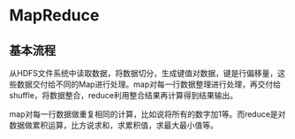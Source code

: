 # MapReduce
## 基本流程
从HDFS文件系统中读取数据，将数据切分，生成键值对数据，键是行偏移量，这些数据交付给不同的Map进行处理。map对每一行数据整理进行处理，再交付给shuffle，将数据整合，reduce利用整合结果再计算得到结果输出。

map对每一行数据做重复相同的计算，比如说将所有的数字加1等。而reduce是对数据做累积运算，比方说求和，求累积值，求最大最小值等。